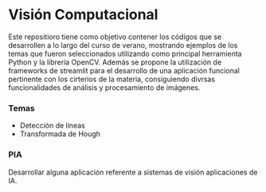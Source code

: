 # Visión Computacional

Este repositioro tiene como objetivo contener los códigos que se desarrollen a lo largo del curso de verano, mostrando ejemplos de los temas que fueron seleccionados utilizando como principal herramienta Python y la librería OpenCV. Además se propone la utilización de frameworks de streamlit para el desarrollo de una aplicación funcional pertinente con los cirterios de la materia, consiguiendo divrsas funcionalidades de análisis y procesamiento de imágenes.


### Temas
* Detección de líneas
* Transformada de Hough

### PIA
Desarrollar alguna aplicación referente a sistemas de visión aplicaciones de IA.